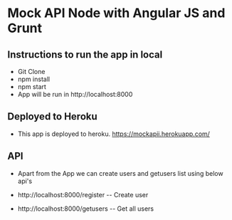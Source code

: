 # Mock API Node with Angular JS and Grunt

## Instructions to run the app in local

* Git Clone
* npm install
* npm start
* App will be run in http://localhost:8000

## Deployed to Heroku

* This app is deployed to heroku.
    https://mockapii.herokuapp.com/

## API
* Apart from the App we can create users and getusers list using below api's

* http://localhost:8000/register -- Create user 

* http://localhost:8000/getusers -- Get all users


